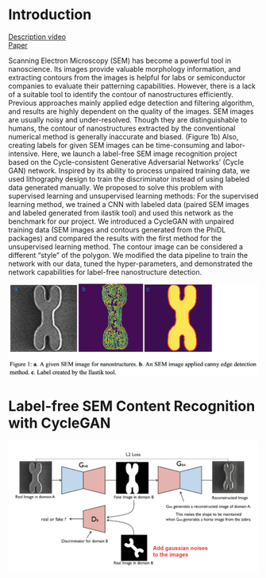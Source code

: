 # Introduction

[Description video](https://www.youtube.com/watch?v=BiHHvy-QbIQ) <br>
[Paper](http://cs230.stanford.edu/projects_spring_2020/reports/38856594.pdf) <br>

Scanning Electron Microscopy (SEM) has become a powerful tool in nanoscience. Its images provide valuable morphology information, and extracting contours from the images is helpful for labs or semiconductor companies to evaluate their patterning capabilities. However, there is a lack of a suitable tool to identify the contour of nanostructures efficiently. Previous approaches mainly applied edge detection and filtering algorithm, and results are highly dependent on the quality of the images.
SEM images are usually noisy and under-resolved. Though they are distinguishable to humans, the contour of nanostructures extracted by the conventional numerical method is generally inaccurate and biased. (Figure 1b) Also, creating labels for given SEM images can be time-consuming and labor-intensive.
Here, we launch a label-free SEM image recognition project based on the Cycle-consistent Generative Adversarial Networks’ (Cycle GAN) network. Inspired by its ability to process unpaired training data, we used lithography design to train the discriminator instead of using labeled data generated manually.
We proposed to solve this problem with supervised learning and unsupervised learning methods: For the supervised learning method, we trained a CNN with labeled data (paired SEM images and labeled generated from ilastik tool) and used this network as the benchmark for our project. We introduced a CycleGAN with unpaired training data (SEM images and contours generated from the PhiDL packages) and compared the results with the first method for the unsupervised learning method. The contour image can be considered a different “style” of the polygon. We modified the data pipeline to train the network with our data, tuned the hyper-parameters, and demonstrated the network capabilities for label-free nanostructure detection.

![](/figures/detection.png)

# Label-free SEM Content Recognition with CycleGAN
![](/figures/CycleGAN.png)
